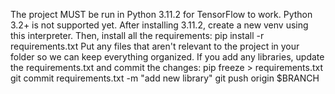 The project MUST be run in Python 3.11.2 for TensorFlow to work. Python 3.2+ is not supported yet.
After installing 3.11.2, create a new venv using this interpreter. Then, install all the requirements:
pip install -r requirements.txt
Put any files that aren't relevant to the project in your folder so we can keep everything organized. 
If you add any libraries, update the requirements.txt and commit the changes:
  pip freeze > requirements.txt
  git commit requirements.txt -m "add new library"
  git push origin $BRANCH

